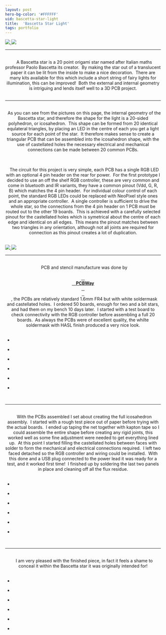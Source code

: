 ```yaml
---
layout: post
hero-bg-color: '#FFFFFF'
uid: bascetta-star-light
title:  'Bascetta Star Light'
tags: portfolio
---
```


<a href="{{ site.url }}/images/portfolio/bascetta-star-light/IMG_7798.jpg">
<img src = "{{ site.url }}/images/portfolio/bascetta-star-light/IMG_7798.jpg">
</a>


<a href="{{ site.url }}/images/portfolio/bascetta-star-light/Sponsored+by+PCBWay.png">
<img src = "{{ site.url }}/images/portfolio/bascetta-star-light/Sponsored+by+PCBWay.png">
</a>


<hr>

<div class="sqs-html-content">
 <p class="" style="text-align:center;white-space:pre-wrap;">
  A Bascetta star is a 20 point origami star named after Italian maths professor Paolo Bascetta its creator.  By making the star out of a translucent paper it can be lit from the inside to make a nice decoration.  There are many kits available for this which include a short string of fairy lights for illumination, this can be improved!  Both the external and internal geometry is intriguing and lends itself well to a 3D PCB project.
 </p>
</div>


<hr>

<div class="sqs-html-content">
 <p class="" style="text-align:center;white-space:pre-wrap;">
  As you can see from the pictures on this page, the internal geometry of the Bascetta star, and therefore the shape for the light is a 20-sided polyhedron, or icosahedron.  This shape can be formed from 20 identical equlateral triangles, by placing an LED in the centre of each you get a light source for each point of the star.  It therefore makes sense to create a triangular PCB that can be assembled into the icosahedron shape, with the use of castellated holes the necessary electrical and mechanical connections can be made between 20 common PCBs.
 </p>
 <p class="" style="text-align:center;white-space:pre-wrap;">
  The circuit for this project is very simple, each PCB has a single RGB LED with an optional 4 pin header on the rear for power.  For the first prototype I decided to use an off the shelf RGB controller, these are very common and come in bluetooth and IR variants, they have a common pinout (Vdd, G, R, B) which matches the 4 pin header.  For individual colour control of each point, the standard RGB LEDs could be replaced with NeoPixel style ones and an appropriate controller.  A single controller is sufficient to drive the whole star, so the connections from the 4 pin header on 1 PCB must be routed out to the other 19 boards.  This is achieved with a carefully selected pinout for the castellated holes which is symetrical about the centre of each edge and identical on all edges.  This means the pinout matches between two triangles in any orientation, although not all joints are required for connection as this pinout creates a lot of duplication.
 </p>
</div>


<a href="{{ site.url }}/images/portfolio/bascetta-star-light/PCB+2D.jpg">
<img src = "{{ site.url }}/images/portfolio/bascetta-star-light/PCB+2D.jpg">
</a>


<a href="{{ site.url }}/images/portfolio/bascetta-star-light/PCB+3D.jpg">
<img src = "{{ site.url }}/images/portfolio/bascetta-star-light/PCB+3D.jpg">
</a>


<hr>

<div class="sqs-html-content">
 <p class="" style="text-align:center;white-space:pre-wrap;">
  PCB and stencil manufacture was done by
  <a href="https://www.pcbway.com">
   <strong>
    PCBWay
   </strong>
  </a>
  , the PCBs are relatively standard 1.6mm FR4 but with white soldermask and castellated holes.  I ordered 50 boards, enough for two and a bit stars, and had them on my bench 10 days later.  I started with a test board to check connectivity with the RGB controller before assembling a full 20 boards.  As always the PCBs were of excellent quality, the whilte soldermask with HASL finish produced a very nice look.
 </p>
</div>


<ul class="projects clearfix">
  <li>
    <div class="project" style='background-image: url({{ site.url }}/images/portfolio/bascetta-star-light/IMG_0838.jpg)'>
      <a class="cover" href="{{ site.url }}/images/portfolio/bascetta-star-light/IMG_0838.jpg"></a>
    </div>
  </li>
  <li>
    <div class="project" style='background-image: url({{ site.url }}/images/portfolio/bascetta-star-light/IMG_0840.jpg)'>
      <a class="cover" href="{{ site.url }}/images/portfolio/bascetta-star-light/IMG_0840.jpg"></a>
    </div>
  </li>
  <li>
    <div class="project" style='background-image: url({{ site.url }}/images/portfolio/bascetta-star-light/IMG_0832.jpg)'>
      <a class="cover" href="{{ site.url }}/images/portfolio/bascetta-star-light/IMG_0832.jpg"></a>
    </div>
  </li>
  <li>
    <div class="project" style='background-image: url({{ site.url }}/images/portfolio/bascetta-star-light/IMG_0835.jpg)'>
      <a class="cover" href="{{ site.url }}/images/portfolio/bascetta-star-light/IMG_0835.jpg"></a>
    </div>
  </li>
  <li>
    <div class="project" style='background-image: url({{ site.url }}/images/portfolio/bascetta-star-light/IMG_0830.jpg)'>
      <a class="cover" href="{{ site.url }}/images/portfolio/bascetta-star-light/IMG_0830.jpg"></a>
    </div>
  </li>
  <li>
    <div class="project" style='background-image: url({{ site.url }}/images/portfolio/bascetta-star-light/IMG_0834.jpg)'>
      <a class="cover" href="{{ site.url }}/images/portfolio/bascetta-star-light/IMG_0834.jpg"></a>
    </div>
  </li>
</ul>
<br>


<hr>

<div class="sqs-html-content">
 <p class="" style="text-align:center;white-space:pre-wrap;">
  With the PCBs assembled I set about creating the full icosahedron assembly.  I started with a rough test piece out of paper before trying with the actual boards.  I ended up taping the net together with kapton tape so I could assemble the entire shape before creating any rigid joints, this worked well as some fine adjustment were needed to get everything lined up.  At this point I started filling the castellated holes between faces with solder to form the mechanical and electrical connections required.  I left two faced detached so the RGB controller and wiring could be installed.  With this done and a USB plug connected to the power lead it was ready for a test, and it worked first time!  I finished up by soldering the last two panels in place and cleaning off all the flux residue.
 </p>
</div>


<ul class="projects clearfix">
  <li>
    <div class="project" style='background-image: url({{ site.url }}/images/portfolio/bascetta-star-light/IMG_0859.jpg)'>
      <a class="cover" href="{{ site.url }}/images/portfolio/bascetta-star-light/IMG_0859.jpg"></a>
    </div>
  </li>
  <li>
    <div class="project" style='background-image: url({{ site.url }}/images/portfolio/bascetta-star-light/IMG_0879.jpg)'>
      <a class="cover" href="{{ site.url }}/images/portfolio/bascetta-star-light/IMG_0879.jpg"></a>
    </div>
  </li>
  <li>
    <div class="project" style='background-image: url({{ site.url }}/images/portfolio/bascetta-star-light/274989300_635846514383046_4896757359245013514_n.jpg)'>
      <a class="cover" href="{{ site.url }}/images/portfolio/bascetta-star-light/274989300_635846514383046_4896757359245013514_n.jpg"></a>
    </div>
  </li>
  <li>
    <div class="project" style='background-image: url({{ site.url }}/images/portfolio/bascetta-star-light/IMG_0843.jpg)'>
      <a class="cover" href="{{ site.url }}/images/portfolio/bascetta-star-light/IMG_0843.jpg"></a>
    </div>
  </li>
  <li>
    <div class="project" style='background-image: url({{ site.url }}/images/portfolio/bascetta-star-light/IMG_0847.jpg)'>
      <a class="cover" href="{{ site.url }}/images/portfolio/bascetta-star-light/IMG_0847.jpg"></a>
    </div>
  </li>
  <li>
    <div class="project" style='background-image: url({{ site.url }}/images/portfolio/bascetta-star-light/IMG_0846.jpg)'>
      <a class="cover" href="{{ site.url }}/images/portfolio/bascetta-star-light/IMG_0846.jpg"></a>
    </div>
  </li>
</ul>
<br>


<hr>

<div class="sqs-html-content">
 <p class="" style="text-align:center;white-space:pre-wrap;">
  I am very pleased with the finished piece, in fact it feels a shame to conceal it within the Bascetta star it was originally intended for!
 </p>
</div>


<ul class="projects clearfix">
  <li>
    <div class="project" style='background-image: url({{ site.url }}/images/portfolio/bascetta-star-light/275026423_670457897473879_3186137048368127375_n.jpg)'>
      <a class="cover" href="{{ site.url }}/images/portfolio/bascetta-star-light/275026423_670457897473879_3186137048368127375_n.jpg"></a>
    </div>
  </li>
  <li>
    <div class="project" style='background-image: url({{ site.url }}/images/portfolio/bascetta-star-light/IMG_7804.jpg)'>
      <a class="cover" href="{{ site.url }}/images/portfolio/bascetta-star-light/IMG_7804.jpg"></a>
    </div>
  </li>
  <li>
    <div class="project" style='background-image: url({{ site.url }}/images/portfolio/bascetta-star-light/IMG_7798.jpg)'>
      <a class="cover" href="{{ site.url }}/images/portfolio/bascetta-star-light/IMG_7798.jpg"></a>
    </div>
  </li>
  <li>
    <div class="project" style='background-image: url({{ site.url }}/images/portfolio/bascetta-star-light/IMG_7801.jpg)'>
      <a class="cover" href="{{ site.url }}/images/portfolio/bascetta-star-light/IMG_7801.jpg"></a>
    </div>
  </li>
  <li>
    <div class="project" style='background-image: url({{ site.url }}/images/portfolio/bascetta-star-light/IMG_7809.jpg)'>
      <a class="cover" href="{{ site.url }}/images/portfolio/bascetta-star-light/IMG_7809.jpg"></a>
    </div>
  </li>
  <li>
    <div class="project" style='background-image: url({{ site.url }}/images/portfolio/bascetta-star-light/IMG_7807.jpg)'>
      <a class="cover" href="{{ site.url }}/images/portfolio/bascetta-star-light/IMG_7807.jpg"></a>
    </div>
  </li>
</ul>
<br>


